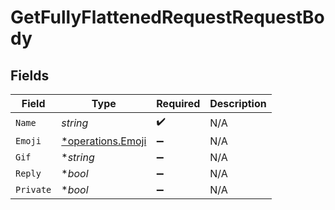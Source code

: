 # GetFullyFlattenedRequestRequestBody


## Fields

| Field                                                 | Type                                                  | Required                                              | Description                                           |
| ----------------------------------------------------- | ----------------------------------------------------- | ----------------------------------------------------- | ----------------------------------------------------- |
| `Name`                                                | *string*                                              | :heavy_check_mark:                                    | N/A                                                   |
| `Emoji`                                               | [*operations.Emoji](../../models/operations/emoji.md) | :heavy_minus_sign:                                    | N/A                                                   |
| `Gif`                                                 | **string*                                             | :heavy_minus_sign:                                    | N/A                                                   |
| `Reply`                                               | **bool*                                               | :heavy_minus_sign:                                    | N/A                                                   |
| `Private`                                             | **bool*                                               | :heavy_minus_sign:                                    | N/A                                                   |